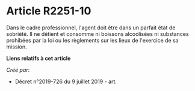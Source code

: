 # Article R2251-10

Dans le cadre professionnel, l'agent doit être dans un parfait état de sobriété. Il ne détient et consomme ni boissons
alcoolisées ni substances prohibées par la loi ou les règlements sur les lieux de l'exercice de sa mission.

**Liens relatifs à cet article**

_Créé par_:

  - Décret n°2019-726 du 9 juillet 2019 - art.
